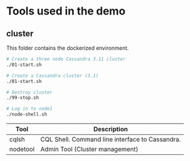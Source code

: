 # Tools used in the demo

## cluster

This folder contains the dockerized environment.

```bash
# Create a three node Cassandra 3.11 cluster
./01-start.sh 

# Create a Cassandra cluster (3.1)
./01-start.sh

# Destroy cluster
./99-stop.sh

# Log in to node1
./node-shell.sh
```

| Tool | Description |
|------|-------------|
|cqlsh | CQL Shell. Command line interface to Cassandra. |
|nodetool| Admin Tool (Cluster management) |
